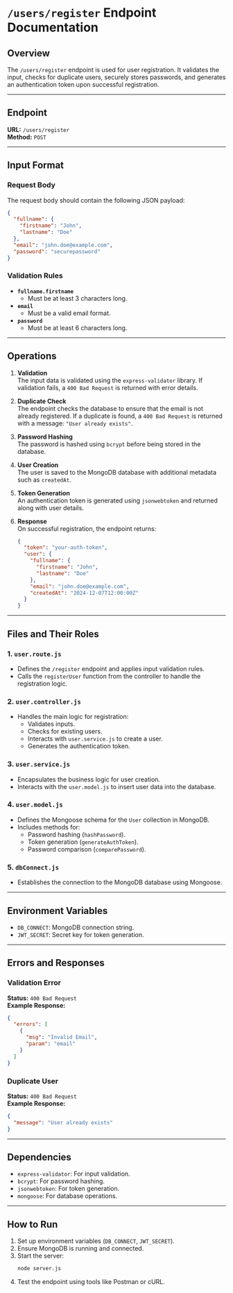 # `/users/register` Endpoint Documentation

## Overview

The `/users/register` endpoint is used for user registration. It validates the input, checks for duplicate users, securely stores passwords, and generates an authentication token upon successful registration.

---

## **Endpoint**

**URL:** `/users/register`  
**Method:** `POST`

---

## **Input Format**

### Request Body

The request body should contain the following JSON payload:

```json
{
  "fullname": {
    "firstname": "John",
    "lastname": "Doe"
  },
  "email": "john.doe@example.com",
  "password": "securepassword"
}
```

### Validation Rules

- **`fullname.firstname`**
  - Must be at least 3 characters long.
- **`email`**
  - Must be a valid email format.
- **`password`**
  - Must be at least 6 characters long.

---

## **Operations**

1. **Validation**  
   The input data is validated using the `express-validator` library. If validation fails, a `400 Bad Request` is returned with error details.

2. **Duplicate Check**  
   The endpoint checks the database to ensure that the email is not already registered. If a duplicate is found, a `400 Bad Request` is returned with a message: `"User already exists"`.

3. **Password Hashing**  
   The password is hashed using `bcrypt` before being stored in the database.

4. **User Creation**  
   The user is saved to the MongoDB database with additional metadata such as `createdAt`.

5. **Token Generation**  
   An authentication token is generated using `jsonwebtoken` and returned along with user details.

6. **Response**  
   On successful registration, the endpoint returns:
   ```json
   {
     "token": "your-auth-token",
     "user": {
       "fullname": {
         "firstname": "John",
         "lastname": "Doe"
       },
       "email": "john.doe@example.com",
       "createdAt": "2024-12-07T12:00:00Z"
     }
   }
   ```

---

## **Files and Their Roles**

### **1. `user.route.js`**

- Defines the `/register` endpoint and applies input validation rules.
- Calls the `registerUser` function from the controller to handle the registration logic.

### **2. `user.controller.js`**

- Handles the main logic for registration:
  - Validates inputs.
  - Checks for existing users.
  - Interacts with `user.service.js` to create a user.
  - Generates the authentication token.

### **3. `user.service.js`**

- Encapsulates the business logic for user creation.
- Interacts with the `user.model.js` to insert user data into the database.

### **4. `user.model.js`**

- Defines the Mongoose schema for the `User` collection in MongoDB.
- Includes methods for:
  - Password hashing (`hashPassword`).
  - Token generation (`generateAuthToken`).
  - Password comparison (`comparePassword`).

### **5. `dbConnect.js`**

- Establishes the connection to the MongoDB database using Mongoose.

---

## **Environment Variables**

- `DB_CONNECT`: MongoDB connection string.
- `JWT_SECRET`: Secret key for token generation.

---

## **Errors and Responses**

### Validation Error

**Status:** `400 Bad Request`  
**Example Response:**

```json
{
  "errors": [
    {
      "msg": "Invalid Email",
      "param": "email"
    }
  ]
}
```

### Duplicate User

**Status:** `400 Bad Request`  
**Example Response:**

```json
{
  "message": "User already exists"
}
```

---

## **Dependencies**

- `express-validator`: For input validation.
- `bcrypt`: For password hashing.
- `jsonwebtoken`: For token generation.
- `mongoose`: For database operations.

---

## **How to Run**

1. Set up environment variables (`DB_CONNECT`, `JWT_SECRET`).
2. Ensure MongoDB is running and connected.
3. Start the server:
   ```bash
   node server.js
   ```
4. Test the endpoint using tools like Postman or cURL.
